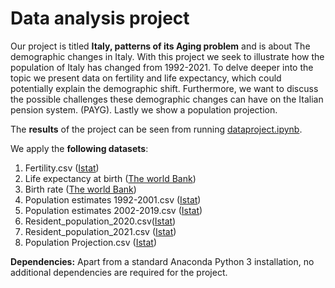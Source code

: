 # Data analysis project

Our project is titled **Italy, patterns of its Aging problem** and is about The demographic changes in Italy. With this project we seek to illustrate how the population of Italy has changed from 1992-2021. To delve deeper into the topic we present data on fertility and life expectancy, which could potentially explain the demographic shift. Furthermore, we want to discuss the possible challenges these demographic changes can have on the Italian pension system. (PAYG). Lastly we show a population projection.

The **results** of the project can be seen from running [dataproject.ipynb](dataproject.ipynb).

We apply the **following datasets**:

1. Fertility.csv ([Istat](https://demo.istat.it/app/?i=FE1&l=en))
1. Life expectancy at birth ([The world Bank](https://data.worldbank.org/indicator/SP.DYN.LE00.IN?end=2021&locations=IT&start=1990))
1. Birth rate ([The world Bank](https://data.worldbank.org/indicator/SP.DYN.CBRT.IN?end=2021&locations=IT&start=1990)) 
1. Population estimates 1992-2001.csv ([Istat](https://demo.istat.it/app/?i=R92&l=en))
1. Population estimates 2002-2019.csv ([Istat](https://demo.istat.it/app/?i=RIC&l=en))
1. Resident_population_2020.csv([Istat](https://demo.istat.it/app/?i=RIC&l=en))
1. Resident_population_2021.csv ([Istat](https://demo.istat.it/app/?i=RIC&l=en))
1. Population Projection.csv ([Istat](https://demo.istat.it/app/?i=PPR&l=en))



**Dependencies:** Apart from a standard Anaconda Python 3 installation, no additional dependencies are required for the project.

